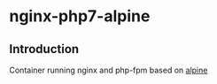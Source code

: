 # nginx-php7-alpine

## Introduction
Container running nginx and php-fpm based on [alpine](https://hub.docker.com/_/alpine)
